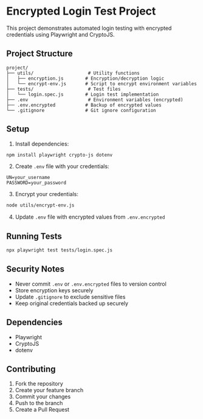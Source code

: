 # Encrypted Login Test Project

This project demonstrates automated login testing with encrypted credentials using Playwright and CryptoJS.

## Project Structure

```
project/
├── utils/                    # Utility functions
│   ├── encryption.js        # Encryption/decryption logic
│   └── encrypt-env.js       # Script to encrypt environment variables
├── tests/                    # Test files
│   └── login.spec.js        # Login test implementation
├── .env                      # Environment variables (encrypted)
├── .env.encrypted           # Backup of encrypted values
└── .gitignore               # Git ignore configuration
```

## Setup

1. Install dependencies:
```bash
npm install playwright crypto-js dotenv
```

2. Create `.env` file with your credentials:
```env
UN=your_username
PASSWORD=your_password
```

3. Encrypt your credentials:
```bash
node utils/encrypt-env.js
```

4. Update `.env` file with encrypted values from `.env.encrypted`

## Running Tests

```bash
npx playwright test tests/login.spec.js
```

## Security Notes

- Never commit `.env` or `.env.encrypted` files to version control
- Store encryption keys securely
- Update `.gitignore` to exclude sensitive files
- Keep original credentials backed up securely

## Dependencies

- Playwright
- CryptoJS
- dotenv

## Contributing

1. Fork the repository
2. Create your feature branch
3. Commit your changes
4. Push to the branch
5. Create a Pull Request
